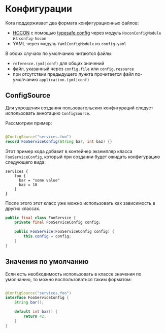 # Конфигурации

Kora поддерживает два формата конфигурационных файлов:

- [HOCON](https://github.com/lightbend/config/blob/master/HOCON.md) с помощью [typesafe config](https://github.com/lightbend/config) через модуль `HoconConfigModule` из `config-hocon`
- YAML через модуль `YamlConfigModule` из `config-yaml`

В обоих случаях по умолчанию читаются файлы:

- `reference.(yml|conf)` для общих значений
- файл, указанный через `config.file` или `config.resource`
- при отсутствии предыдущего пункта прочитается файл по-умолчанию `application.(yml|conf)`

## ConfigSource

Для упрощения создания пользовательских конфигураций следует использовать аннотацию `ConfigSource`.

Рассмотрим пример:

```java

@ConfigSource("services.foo")
record FooServiceConfig(String bar, int baz) {}
```

Этот пример кода добавит в контейнер экземпляр класса `FooServiceConfig`, который при создании будет ожидать конфигурацию следующего вида:

```hocon
services {
    foo {
      bar = "some value"
      baz = 10
    }
}
```

После этого этот класс уже можно использовать как зависимость в других классах.

```java
public final class FooService {
    private final FooServiceConfig config;

    public FooService(FooServiceConfig config) {
        this.config = config;
    }
}
```

## Значения по умолчанию

Если есть необходимость использовать в классе значения по умолчанию, то можно воспользоваться таким форматом:

```java

@ConfigSource("services.foo")
interface FooServiceConfig {
    String bar();

    default int baz() {
        return 42;
    }
}
```
